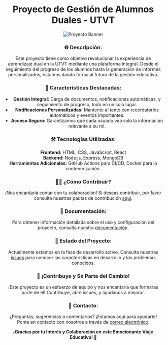 <!-- Proyecto de Gestión de Alumnos Duales - UTVT -->

<h1 align="center">Proyecto de Gestión de Alumnos Duales - UTVT</h1>

<p align="center">
  <img alt="Proyecto Banner" src="link-to-your-banner-image">
</p>

<!-- Descripción -->
<h3 align="center">🌐 Descripción:</h3>
<p align="center">Este proyecto tiene como objetivo revolucionar la experiencia de aprendizaje dual en la UTVT mediante una plataforma integral. Desde el seguimiento del progreso de los alumnos hasta la generación de informes personalizados, estamos dando forma al futuro de la gestión educativa.</p>

<!-- Características Destacadas -->
<h3 align="center">🚀 Características Destacadas:</h3>
<ul align="center">
  <li><strong>Gestión Integral:</strong> Carga de documentos, notificaciones automáticas, y seguimiento de progreso, todo en un solo lugar.</li>
  <li><strong>Notificaciones Personalizadas:</strong> Mantente al tanto con recordatorios automáticos y eventos importantes.</li>
  <li><strong>Acceso Seguro:</strong> Garantizamos que cada usuario vea solo la información relevante a su rol.</li>
</ul>

<!-- Tecnologías Utilizadas -->
<h3 align="center">🛠️ Tecnologías Utilizadas:</h3>
<p align="center">
  <strong>Frontend:</strong> HTML, CSS, JavaScript, React<br>
  <strong>Backend:</strong> Node.js, Express, MongoDB<br>
  <strong>Herramientas Adicionales:</strong> GitHub Actions para CI/CD, Docker para la contenerización.
</p>

<!-- Cómo Contribuir -->
<h3 align="center">👩‍💻 ¿Cómo Contribuir?</h3>
<p align="center">¡Nos encantaría contar con tu colaboración! Si deseas contribuir, por favor consulta nuestras pautas de contribución <a href="link-to-contributing-guide">aquí</a>.</p>

<!-- Documentación -->
<h3 align="center">📖 Documentación:</h3>
<p align="center">Para obtener información detallada sobre el uso y configuración del proyecto, consulta nuestra <a href="link-to-documentation">documentación</a>.</p>

<!-- Estado del Proyecto -->
<h3 align="center">🚧 Estado del Proyecto:</h3>
<p align="center">Actualmente estamos en la fase de desarrollo activo. Consulta nuestras <a href="link-to-issues">issues</a> para conocer las características en desarrollo y los problemas conocidos.</p>

<!-- Cómo Contribuir -->
<h3 align="center">🙌 ¡Contribuye y Sé Parte del Cambio!</h3>
<p align="center">¡Este proyecto es un esfuerzo de equipo y nos encantaría que formaras parte de él! Contribuye, abre issues, y ayúdanos a mejorar.</p>

<!-- Contacto -->
<h3 align="center">📧 Contacto:</h3>
<p align="center">¿Preguntas, sugerencias o comentarios? ¡Estamos aquí para ayudarte! Ponte en contacto con nosotros a través de <a href="mailto:contacto@proyectoduales.com">correo electrónico</a>.</p>

<!-- Agradecimientos -->
<p align="center">
  <strong>¡Gracias por tu Interés y Colaboración en este Emocionante Viaje Educativo! 🚀</strong>
</p>
